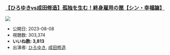 ### [【ひろゆきvs成田修造】孤独を生む！終身雇用の罠【シン・幸福論】](https://www.youtube.com/watch?v=M7o3Iu0Ccco)
[![](https://img.youtube.com/vi/M7o3Iu0Ccco/sddefault.jpg)](https://www.youtube.com/watch?v=M7o3Iu0Ccco)
-   公開日: 2023-08-08
-   視聴数: 303,374
-   **いいね数: 3,813**
-   出演者: [ひろゆき](/rehacq_fan/people/ひろゆき "wikilink"), [成田修造](/rehacq_fan/people/成田修造 "wikilink")
